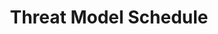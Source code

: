 ---
layout       : blocks/page-component
component    : schedule/summit.html
title        : Threat Model Schedule
type         : schedule 
---